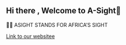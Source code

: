 ## Hi there , Welcome to A-Sight👋


🙋‍♀️ ASIGHT STANDS FOR AFRICA’S SIGHT 


[Link to our websitee](https://www.youtube.com/channel/UCRdnBImOdg1n2rcfxnY6F6Q)
